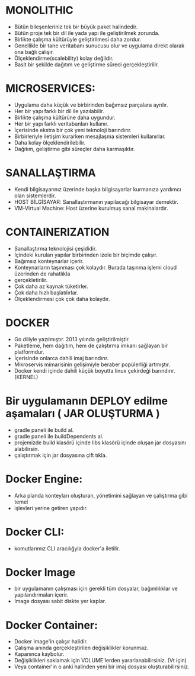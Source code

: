 # MONOLITHIC

* Bütün bileşenleriniz tek bir büyük paket halindedir.
* Bütün proje tek bir dil ile yada yapı ile geliştirilmek zorunda.
* Birlikte çalışma kültürüyle geliştirilmesi daha zordur.
* Genellikle bir tane veritabanı sunucusu olur ve uygulama direkt olarak ona bağlı çalışır.
* Ölçeklendirme(scalebility) kolay değildir.
* Basit bir şekilde dağıtım ve geliştirme süreci gerçekleştirilir.

# MICROSERVICES:

* Uygulama daha küçük ve birbirinden bağımsız parçalara ayrılır.
* Her bir yapı farklı bir dil ile yazılabilir.
* Birlikte çalışma kültürüne daha uygundur.
* Her bir yapı farklı veritabanları kullanır.
* İçerisinde ekstra bir çok yeni teknoloji barındırır.
* Birbirleriyle iletişim kurarken mesajlaşma sistemleri kullanırlar.
* Daha kolay ölçeklendirilebilir.
* Dağıtım, geliştirme gibi süreçler daha karmaşıktır.

# SANALLAŞTIRMA

* Kendi bilgisayarınız üzerinde başka bilgisayarlar kurmanıza yardımcı olan sistemlerdir.
* HOST BİLGİSAYAR: Sanallaştırmanın yapılacağı bilgisayar demektir.
* VM-Virtual Machine: Host üzerine kurulmuş sanal makinalardır.

# CONTAINERIZATION

* Sanallaştırma teknolojisi çeşididir.
* İçindeki kurulan yapılar birbirinden izole bir biçimde çalışır.
* Bağımsız konteynarlar içerir.
* Konteynarların taşınması çok kolaydır. Burada taşınma işlemi cloud üzerinden de rahatlıkla
* gerçekletirilir.
* Çok daha az kaynak tüketirler.
* Çok daha hızlı başlatılırlar.
* Ölçeklendirmesi çok çok daha kolaydır.

# DOCKER

* Go diliyle yazılmıştır. 2013 yılında geliştirilmiştir.
* Paketleme, hem dağıtım, hem de çalıştırma imkanı sağlayan bir platformdur.
* İçerisinde onlarca dahili imaj barındırır.
* Mikroservis mimarisinin gelişimiyle beraber popülerliği artmıştır.
* Docker kendi içinde dahili küçük boyutta linux çekirdeği barındırır. (KERNEL)

# Bir uygulamanın DEPLOY edilme aşamaları ( JAR OLUŞTURMA )

* gradle paneli ile build al.
* gradle paneli ile buildDependents al.
* projemizde build klasörü içinde libs klasörü içinde oluşan jar dosyasını alabilirsin.
* çalıştırmak için jar dosyasına çift tıkla.

# Docker Engine:

* Arka planda konteyları oluşturan, yönetimini sağlayan ve çalıştırma gibi temel
* işlevleri yerine getiren yapıdır.

# Docker CLI:

* komutlarımız CLI aracılığyla docker'a iletilir.

# Docker Image

* bir uygulamanın çalışması için gerekli tüm dosyalar, bağımlılıklar ve yapılandırmaları içerir.
* Image dosyası sabit diskte yer kaplar.

# Docker Container:

* Docker Image'in çalışır halidir.
* Çalışma anında gerçekleştirilen değişiklikler korunmaz.
* Kapanınca kaybolur.
* Değişiklikleri saklamak için VOLUME'lerden yararlanabilirsiniz. (Vt için)
* Veya container'in o anki halinden yeni bir imaj dosyası oluşturabilirsiniz.


